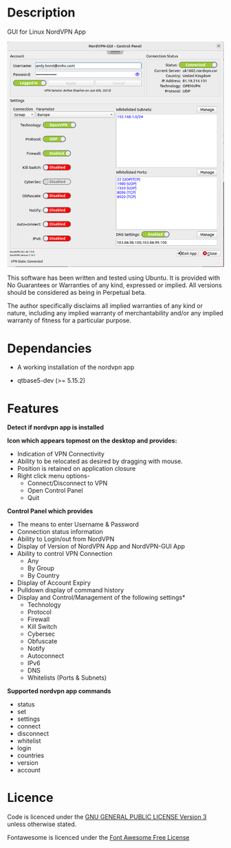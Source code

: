 # Description

GUI for Linux NordVPN App

![](screenshots/Control_Panel_Screenshot.png)

This software has been written and tested using Ubuntu. It is provided with No Guarantees or Warranties of any kind, expressed or implied. All versions should be considered as being in Perpetual beta.

The author specifically disclaims all implied warranties of any kind or nature, including any implied warranty of merchantability and/or any implied warranty of fitness for a particular purpose.

# Dependancies

- A working installation of the nordvpn app

- qtbase5-dev (>= 5.15.2)

# Features

**Detect if nordvpn app is installed**

**Icon which appears topmost on the desktop and provides:**

- Indication of VPN Connectivity
- Ability to be relocated as desired by dragging with mouse.
- Position is retained on application closure
- Right click menu options-
  * Connect/Disconnect to VPN
  * Open Control Panel
  * Quit

**Control Panel which provides**

- The means to enter Username & Password
- Connection status information
- Ability to Login/out from NordVPN
- Display of Version of NordVPN App and NordVPN-GUI App
- Ability to control VPN Connection
  * Any
  * By Group
  * By Country
- Display of Account Expiry
- Pulldown display of command history
- Display and Control/Management of the following settings*
  * Technology
  * Protocol
  * Firewall
  * Kill Switch
  * Cybersec
  * Obfuscate
  * Notify
  * Autoconnect
  * IPv6
  * DNS
  * Whitelists (Ports & Subnets)

**Supported nordvpn app commands**

- status
- set
- settings
- connect
- disconnect
- whitelist
- login
- countries
- version
- account

# Licence

Code is licenced under the [GNU GENERAL PUBLIC LICENSE Version 3](LICENCE) unless otherwise stated.

Fontawesome is licenced under the [Font Awesome Free License](resources/fontawesome-free-6.0.0-desktop/LICENCE.txt)
